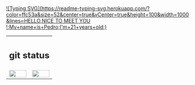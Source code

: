 [![Typing SVG](https://readme-typing-svg.herokuapp.com/?color=ffc53a&size=52&center=true&vCenter=true&height=100&width=1000&lines=HELLO,NICE TO MEET YOU !;My+name+is+Pedro;I'm+21+years+old;)](https://git.io/typing-svg)

<table>
<tr> <th colspan="2"> <h2>  git status </h2> </th> </tr>
<tr>
<td> <img width="100%" src="https://github-readme-stats.vercel.app/api?username=pedrocavalcantec&show_icons=true&include_all_commits=true&count_private=true&hide_border=true&theme=gruvbox" />


<td> <img height="100%" src="https://github-readme-stats.vercel.app/api/top-langs/?username=pedrocavalcantec&layout=compact&hide_border=true&langs_count=7&theme=gruvbox"/>

</tr>
</table>
